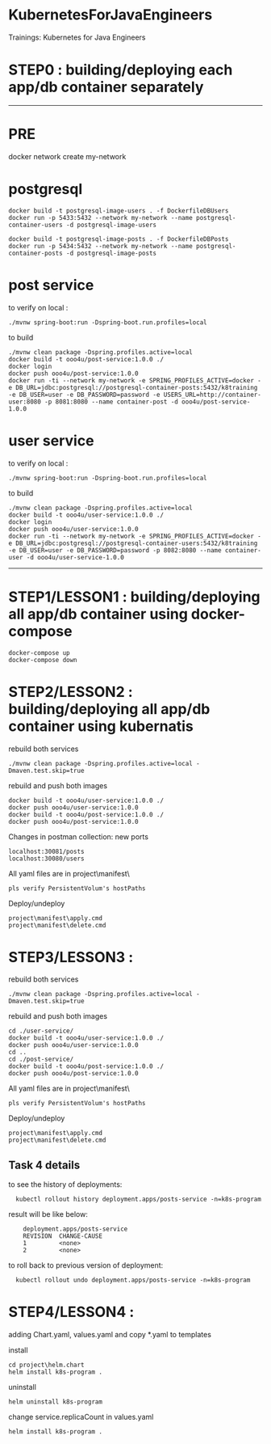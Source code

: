 # KubernetesForJavaEngineers
Trainings: Kubernetes for Java Engineers

# STEP0 : building/deploying each app/db container separately
___

# PRE
docker network create my-network

# postgresql

    docker build -t postgresql-image-users . -f DockerfileDBUsers
    docker run -p 5433:5432 --network my-network --name postgresql-container-users -d postgresql-image-users

    docker build -t postgresql-image-posts . -f DockerfileDBPosts
    docker run -p 5434:5432 --network my-network --name postgresql-container-posts -d postgresql-image-posts

# post service

to verify on local :

    ./mvnw spring-boot:run -Dspring-boot.run.profiles=local

to build

    ./mvnw clean package -Dspring.profiles.active=local
    docker build -t ooo4u/post-service:1.0.0 ./
    docker login
    docker push ooo4u/post-service:1.0.0
    docker run -ti --network my-network -e SPRING_PROFILES_ACTIVE=docker -e DB_URL=jdbc:postgresql://postgresql-container-posts:5432/k8training -e DB_USER=user -e DB_PASSWORD=password -e USERS_URL=http://container-user:8080 -p 8081:8080 --name container-post -d ooo4u/post-service-1.0.0


# user service

to verify on local :

    ./mvnw spring-boot:run -Dspring-boot.run.profiles=local

to build

    ./mvnw clean package -Dspring.profiles.active=local
    docker build -t ooo4u/user-service:1.0.0 ./
    docker login
    docker push ooo4u/user-service:1.0.0
    docker run -ti --network my-network -e SPRING_PROFILES_ACTIVE=docker -e DB_URL=jdbc:postgresql://postgresql-container-users:5432/k8training -e DB_USER=user -e DB_PASSWORD=password -p 8082:8080 --name container-user -d ooo4u/user-service-1.0.0


___

# STEP1/LESSON1 : building/deploying all app/db container using docker-compose

    docker-compose up
    docker-compose down


# STEP2/LESSON2 : building/deploying all app/db container using kubernatis

rebuild both services

    ./mvnw clean package -Dspring.profiles.active=local -Dmaven.test.skip=true

rebuild and push both images

    docker build -t ooo4u/user-service:1.0.0 ./
    docker push ooo4u/user-service:1.0.0
    docker build -t ooo4u/post-service:1.0.0 ./
    docker push ooo4u/post-service:1.0.0


Changes in postman collection: new ports 

    localhost:30081/posts
    localhost:30080/users

All yaml files are in project\manifest\

    pls verify PersistentVolum's hostPaths

Deploy/undeploy 
    
    project\manifest\apply.cmd
    project\manifest\delete.cmd


# STEP3/LESSON3 : 

rebuild both services

    ./mvnw clean package -Dspring.profiles.active=local -Dmaven.test.skip=true

rebuild and push both images

    cd ./user-service/ 
    docker build -t ooo4u/user-service:1.0.0 ./
    docker push ooo4u/user-service:1.0.0
    cd ..
    cd ./post-service/
    docker build -t ooo4u/post-service:1.0.0 ./
    docker push ooo4u/post-service:1.0.0

All yaml files are in project\manifest\

    pls verify PersistentVolum's hostPaths

Deploy/undeploy

    project\manifest\apply.cmd
    project\manifest\delete.cmd


## Task 4 details

to see the history of deployments:

      kubectl rollout history deployment.apps/posts-service -n=k8s-program

result will be like below:

        deployment.apps/posts-service
        REVISION  CHANGE-CAUSE
        1         <none>
        2         <none>

to roll back to previous version of deployment:

      kubectl rollout undo deployment.apps/posts-service -n=k8s-program


# STEP4/LESSON4 :

adding Chart.yaml, values.yaml and copy *.yaml to templates

install

    cd project\helm.chart
    helm install k8s-program .

uninstall

    helm uninstall k8s-program

change service.replicaCount in  values.yaml

    helm install k8s-program .

    

